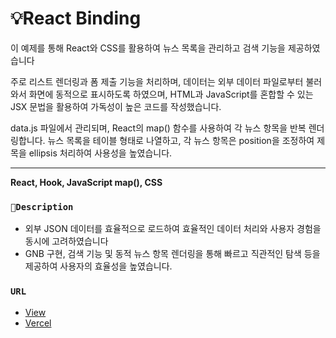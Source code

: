 # 💡React Binding
이 예제를 통해 React와 CSS를 활용하여 뉴스 목록을 관리하고 검색 기능을 제공하였습니다

주로 리스트 렌더링과 폼 제출 기능을 처리하며, 데이터는 외부 데이터 파일로부터 불러와서 화면에 동적으로 표시하도록 하였으며, HTML과 JavaScript를 혼합할 수 있는 JSX 문법을 활용하여 가독성이 높은 코드를 작성했습니다. 

data.js 파일에서 관리되며, React의 map() 함수를 사용하여 각 뉴스 항목을 반복 렌더링합니다. 뉴스 목록을 테이블 형태로 나열하고, 각 뉴스 항목은 position을 조정하여 제목을 ellipsis 처리하여 사용성을 높였습니다.


*********************************************
**React, Hook, JavaScript map(), CSS**



### `🎯Description`
- 외부 JSON 데이터를 효율적으로 로드하여 효율적인 데이터 처리와 사용자 경험을 동시에 고려하였습니다
- GNB 구현, 검색 기능 및 동적 뉴스 항목 렌더링을 통해 빠르고 직관적인 탐색 등을 제공하여 사용자의 효율성을 높였습니다.

### `URL`
- [View](open-source1-nu.vercel.app)
- [Vercel](https://vercel.com/harins-projects-c8638d5b/open-source1)


